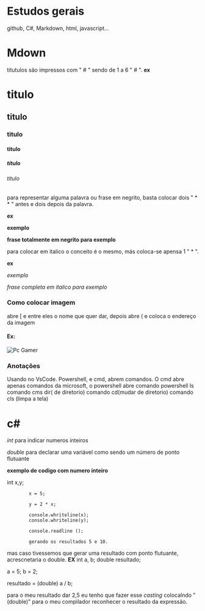# Estudos gerais
github, C#, Markdown, html, javascript...
# **Mdown**
titutulos são impressos com " # " sendo de 1 a 6 " # ".
**ex** 
# titulo
## titulo
### titulo
#### titulo
##### titulo
###### titulo

para representar alguma palavra ou frase em negrito, basta colocar dois " * * " antes e dois depois da palavra.

**ex**

**exemplo**

**frase totalmente em negrito para exemplo**

para colocar em italico o conceito é o mesmo, más coloca-se apensa 1 " * ".

**ex**

*exemplo* 

*frase completa em italico para exemplo*

### **Como colocar imagem**

abre [ e entre eles o nome que quer dar, depois abre ( e coloca o endereço da imagem
####  **Ex:**
 ![Pc Gamer](https://conteudo.imguol.com.br/c/entretenimento/95/2021/02/25/alguns-itens-sao-indispensaveis-para-montar-o-seu-pc-gamer-1614232957829_v2_4x3.jpg)
 
 ### **Anotações**
Usando no VsCode. Powershell, e cmd, abrem comandos. O cmd abre apenas comandos da microsoft, o powershell abre 
comando powershell ls
comando cms dir( de diretorio)
comando cd(mudar de diretorio)
comando cls (limpa a tela)

# **c#**
*int* para indicar numeros inteiros

*double* para declarar uma variável como sendo um número de ponto flutuante

**exemplo de codigo com numero inteiro**

int x,y;

            x = 5;
            
            y = 2 * x;

            console.whriteline(x);
            console.whriteline(y);

            console.readline ();
            
            gerando os resultados 5 e 10.
            
mas caso tivessemos que gerar uma resultado com ponto flutuante, acrescnetaria o double. 
**EX**
int a, b;
double resultado;

a = 5;
b = 2;

resultado = (double) a / b;

para o meu resultado dar 2,5 eu tenho que fazer esse *casting* colocalndo  " (double)" para o meu compilador reconhecer o resultado da expressão.


